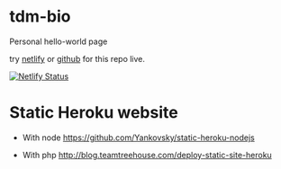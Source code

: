 # tdm-bio

Personal hello-world page

try [netlify](https://michaeltd.netlify.com/) or [github](https://michaeltd.github.io/tdm-bio/) for this repo live.

[![Netlify Status](https://api.netlify.com/api/v1/badges/1bfb02c1-555f-4300-b2d5-17331d66d855/deploy-status)](https://app.netlify.com/sites/michaeltd/deploys)

# Static Heroku website

  * With node https://github.com/Yankovsky/static-heroku-nodejs

  * With php http://blog.teamtreehouse.com/deploy-static-site-heroku

